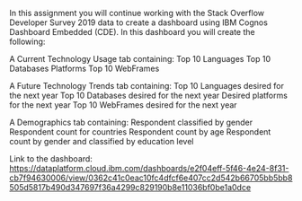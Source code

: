 In this assignment you will continue working with the Stack Overflow Developer Survey 2019 data to create a dashboard using IBM Cognos Dashboard Embedded (CDE). In this dashboard you will create the following:

A Current Technology Usage tab containing:
Top 10 Languages
Top 10 Databases
Platforms
Top 10 WebFrames

A Future Technology Trends tab containing:
Top 10 Languages desired for the next year
Top 10 Databases desired
 for the next year
Desired platforms
 for the next year
Top 10 WebFrames desired for the next year

A Demographics tab containing:
Respondent classified by gender
Respondent count for countries
Respondent count by age
Respondent count by gender and classified by education level

Link to the dashboard:
https://dataplatform.cloud.ibm.com/dashboards/e2f04eff-5f46-4e24-8f31-cb7f94630006/view/0362c41c0eac10fc4dfcf6e407cc2d542b66705bb5bb8505d5817b490d347697f36a4299c829190b8e11036bf0be1a0dce
